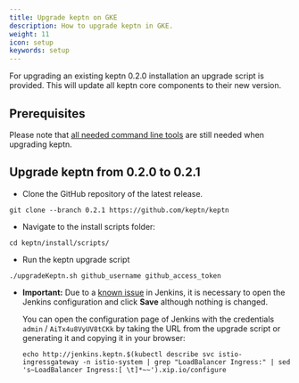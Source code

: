 ```yaml
---
title: Upgrade keptn on GKE
description: How to upgrade keptn in GKE.
weight: 11
icon: setup
keywords: setup
---
```


For upgrading an existing keptn 0.2.0 installation an upgrade script is provided. This will update all keptn core components to their new version.

## Prerequisites

Please note that [all needed command line tools](../setup-keptn-gke#prerequisites) are still needed when upgrading keptn.

## Upgrade keptn from 0.2.0 to 0.2.1

- Clone the GitHub repository of the latest release.
```
git clone --branch 0.2.1 https://github.com/keptn/keptn
```


- Navigate to the install scripts folder:
```
cd keptn/install/scripts/
```

- Run the keptn upgrade script
```
./upgradeKeptn.sh github_username github_access_token
```

-  **Important:** Due to a [known issue](https://issues.jenkins-ci.org/browse/JENKINS-14880) in Jenkins, it is necessary to open the Jenkins configuration and click **Save** although nothing is changed.

    You can open the configuration page of Jenkins with the credentials `admin` / `AiTx4u8VyUV8tCKk` by taking the URL from the upgrade script or generating it and copying it in your browser:
    ```
    echo http://jenkins.keptn.$(kubectl describe svc istio-ingressgateway -n istio-system | grep "LoadBalancer Ingress:" | sed 's~LoadBalancer Ingress:[ \t]*~~').xip.io/configure
    ```